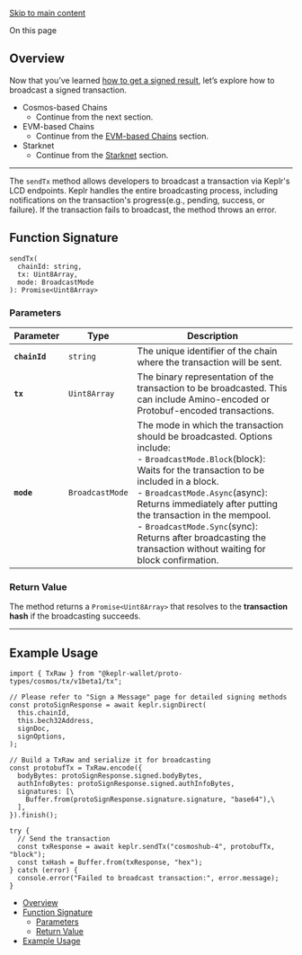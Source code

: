 [Skip to main content](https://docs.keplr.app/api/guide/broadcast-tx#__docusaurus_skipToContent_fallback)

On this page

## Overview [​](https://docs.keplr.app/api/guide/broadcast-tx\#overview "Direct link to Overview")

Now that you’ve learned [how to get a signed result](https://docs.keplr.app/api/guide/sign-a-message), let’s explore how to broadcast a signed transaction.

- Cosmos-based Chains
  - Continue from the next section.
- EVM-based Chains
  - Continue from the [EVM-based Chains](https://docs.keplr.app/api/multi-ecosystem-support/evm#sending-ethereum-transactions) section.
- Starknet
  - Continue from the [Starknet](https://docs.keplr.app/api/multi-ecosystem-support/starknet#signing-transactions-on-starknet) section.

* * *

The `sendTx` method allows developers to broadcast a transaction via Keplr's LCD endpoints. Keplr handles the entire broadcasting process, including notifications on the transaction's progress(e.g., pending, success, or failure). If the transaction fails to broadcast, the method throws an error.

## Function Signature [​](https://docs.keplr.app/api/guide/broadcast-tx\#function-signature "Direct link to Function Signature")

```codeBlockLines_e6Vv
sendTx(
  chainId: string,
  tx: Uint8Array,
  mode: BroadcastMode
): Promise<Uint8Array>

```

### Parameters [​](https://docs.keplr.app/api/guide/broadcast-tx\#parameters "Direct link to Parameters")

| Parameter | Type | Description |
| --- | --- | --- |
| **`chainId`** | `string` | The unique identifier of the chain where the transaction will be sent. |
| **`tx`** | `Uint8Array` | The binary representation of the transaction to be broadcasted. This can include Amino-encoded or Protobuf-encoded transactions. |
| **`mode`** | `BroadcastMode` | The mode in which the transaction should be broadcasted. Options include:<br> \- `BroadcastMode.Block`(block): Waits for the transaction to be included in a block.<br> \- `BroadcastMode.Async`(async): Returns immediately after putting the transaction in the mempool.<br> \- `BroadcastMode.Sync`(sync): Returns after broadcasting the transaction without waiting for block confirmation. |

### Return Value [​](https://docs.keplr.app/api/guide/broadcast-tx\#return-value "Direct link to Return Value")

The method returns a `Promise<Uint8Array>` that resolves to the **transaction hash** if the broadcasting succeeds.

* * *

## Example Usage [​](https://docs.keplr.app/api/guide/broadcast-tx\#example-usage "Direct link to Example Usage")

```codeBlockLines_e6Vv
import { TxRaw } from "@keplr-wallet/proto-types/cosmos/tx/v1beta1/tx";

// Please refer to "Sign a Message" page for detailed signing methods
const protoSignResponse = await keplr.signDirect(
  this.chainId,
  this.bech32Address,
  signDoc,
  signOptions,
);

// Build a TxRaw and serialize it for broadcasting
const protobufTx = TxRaw.encode({
  bodyBytes: protoSignResponse.signed.bodyBytes,
  authInfoBytes: protoSignResponse.signed.authInfoBytes,
  signatures: [\
    Buffer.from(protoSignResponse.signature.signature, "base64"),\
  ],
}).finish();

try {
  // Send the transaction
  const txResponse = await keplr.sendTx("cosmoshub-4", protobufTx, "block");
  const txHash = Buffer.from(txResponse, "hex");
} catch (error) {
  console.error("Failed to broadcast transaction:", error.message);
}

```

- [Overview](https://docs.keplr.app/api/guide/broadcast-tx#overview)
- [Function Signature](https://docs.keplr.app/api/guide/broadcast-tx#function-signature)
  - [Parameters](https://docs.keplr.app/api/guide/broadcast-tx#parameters)
  - [Return Value](https://docs.keplr.app/api/guide/broadcast-tx#return-value)
- [Example Usage](https://docs.keplr.app/api/guide/broadcast-tx#example-usage)